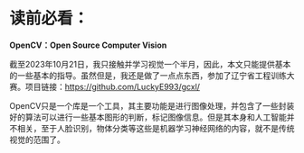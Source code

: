 # **读前必看：**
**OpenCV：Open Source Computer Vision**


截至2023年10月21日，我只接触并学习视觉一个半月，因此，本文只能提供基本的一些基本的指导。虽然但是，我还是做了一点点东西，参加了辽宁省工程训练大赛。项目链接：https://github.com/LuckyE993/gcxl/  

OpenCV只是一个库是一个工具，其主要功能是进行图像处理，并包含了一些封装好的算法可以进行一些基本图形的判断，标记图像信息。但是其本身和人工智能并不相关，至于人脸识别，物体分类等这些是机器学习神经网络的内容，就不是传统视觉的范围了。
